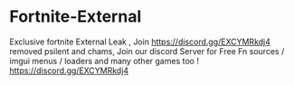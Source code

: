 # Fortnite-External
Exclusive    fortnite External Leak , Join https://discord.gg/EXCYMRkdj4 removed psilent and chams, Join our discord Server for Free Fn sources / imgui menus / loaders and many other games too !  https://discord.gg/EXCYMRkdj4
